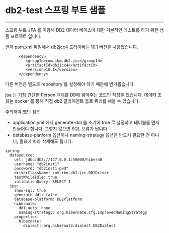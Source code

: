 # db2-test 스프링 부트 샘플
---

스프링 부트 JPA 를 이용해 DB2 데이터 베이스에 대한 기본적인 테스트를 하기 위한 샘플 프로젝트 입니다.

먼저 pom.xml 파일에서 db2jcc4 드라이버는 10.1 버전을 사용했습니다.
```
      <dependency>
         <groupId>com.ibm.db2.jcc</groupId>
         <artifactId>db2jcc4</artifactId>
         <version>10.1</version>
      </dependency>
```

다른 버전은 별도로 repository 를 설정해야 하기 때문에 번거롭습니다.

jpa 는 가장 간단한 Person 객체를 DB에 넣어주는 코드만 작성을 했습니다.
데이터 조회는 docker 를 통해 직접 db2 클라이언트 툴로 쿼리를 해볼 수 있습니다.

주의해야 했던 점은 
* application.yml 에서 generate-ddl 을 초기에 true 로 설정하고 테이블을 먼저 만들어야 합니다. 그렇지 않으면 SQL 오류가 납니다.
* database-platform 옵션이나 naming-strategy 옵션은 반드시 필요한 건 아니니, 필요에 따라 삭제해도 됩니다. 

```
spring:
  datasource:
    url: jdbc:db2://127.0.0.1:50000/hibern8
    username: "db2inst1"
    password: "db2inst1-pwd"
    driverClassName: com.ibm.db2.jcc.DB2Driver
    testWhileIdle: true
    validationQuery: SELECT 1
  jpa:
    show-sql: true
    generate-ddl: false
    database-platform: DB2Platform
    hibernate:
      ddl-auto: none
      naming-strategy: org.hibernate.cfg.ImprovedNamingStrategy
    properties:
      hibernate:
        dialect: org.hibernate.dialect.DB2Dialect
```

